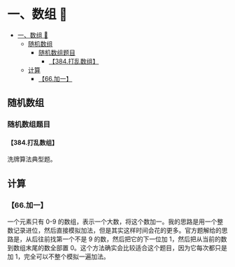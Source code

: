 # 一、数组 🔢

- [一、数组 🔢](#一数组-)
  - [随机数组](#随机数组)
    - [随机数组题目](#随机数组题目)
      - [【384.打乱数组】](#384打乱数组)
  - [计算](#计算)
    - [【66.加一】](#66加一)





## 随机数组

### 随机数组题目

#### 【384.打乱数组】

洗牌算法典型题。

## 计算

### 【66.加一】

一个元素只有 0-9 的数组，表示一个大数，将这个数加一。我的思路是用一个整数记录进位，然后直接模拟加法，但是其实这样时间会花的更多。官方题解给的思路是，从后往前找第一个不是 9 的数，然后把它的下一位加 1，然后把从当前的数到数组末尾的数全部置 0。这个方法确实会比较适合这个题目，因为它每次都只是加 1，完全可以不整个模拟一遍加法。
